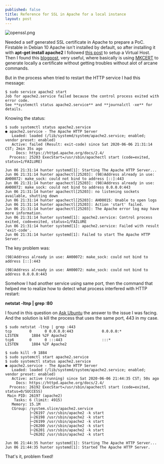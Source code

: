 ```yaml
---
published: false
title: Reference for SSL in Apache for a local instance
layout: post
---
```


![openssl.png]({{site.baseurl}}/images/openssl.png)

Needed a self generated SSL certificate in Apache to prepare a PoC. Firstable in Debian 10 Apache isn't installed by default, so after installing it with **apt-get install apache2** I followed [this post](https://web.archive.org/web/20200607175202/https://www.ostechnix.com/configure-apache-virtual-hosts-ubuntu-part-1) to setup a Virtual Host. Then I found this [blogpost](https://web.archive.org/web/20200606214103/https://kifarunix.com/how-to-create-self-signed-ssl-certificate-with-mkcert-on-ubuntu-18-04/), very useful, where basically is using [MKCERT](https://github.com/FiloSottile/mkcert) to generate locally a certificate without getting troubles without alot of arcane commands.  

But in the process when tried to restart the HTTP service I had this message:

```
$ sudo service apache2 start
Job for apache2.service failed because the control process exited with error code.
See **systemctl status apache2.service** and **journalctl -xe** for details.
```

Knowing the status:
```
$ sudo systemctl status apache2.service 
● apache2.service - The Apache HTTP Server
   Loaded: loaded (/lib/systemd/system/apache2.service; enabled; vendor preset: enabled)
   Active: failed (Result: exit-code) since Sat 2020-06-06 21:31:14 CST; 2min 35s ago
     Docs: https://httpd.apache.org/docs/2.4/
  Process: 25203 ExecStart=/usr/sbin/apachectl start (code=exited, status=1/FAILURE)

Jun 06 21:31:14 hunter systemd[1]: Starting The Apache HTTP Server...
Jun 06 21:31:14 hunter apachectl[25203]: (98)Address already in use: AH00072: make_sock: could not bind to address [::]:443
Jun 06 21:31:14 hunter apachectl[25203]: (98)Address already in use: AH00072: make_sock: could not bind to address 0.0.0.0:443
Jun 06 21:31:14 hunter apachectl[25203]: no listening sockets available, shutting down
Jun 06 21:31:14 hunter apachectl[25203]: AH00015: Unable to open logs
Jun 06 21:31:14 hunter apachectl[25203]: Action 'start' failed.
Jun 06 21:31:14 hunter apachectl[25203]: The Apache error log may have more information.
Jun 06 21:31:14 hunter systemd[1]: apache2.service: Control process exited, code=exited, status=1/FAILURE
Jun 06 21:31:14 hunter systemd[1]: apache2.service: Failed with result 'exit-code'.
Jun 06 21:31:14 hunter systemd[1]: Failed to start The Apache HTTP Server.
```

The key problem was:
```
(98)Address already in use: AH00072: make_sock: could not bind to address [::]:443

(98)Address already in use: AH00072: make_sock: could not bind to address 0.0.0.0:443
```

Somehow I had another service using same port, then the command that helped me to realize how to detect what process interfered with HTTP restart:

**netstat -ltnp | grep :80**

I found in this question on [Ask Ubuntu](https://askubuntu.com/questions/277162/apache-fails-to-start-address-already-in-use-but-not-really) the answer to the issue I was facing. And the solution is kill the process that uses the same port, 443 in my case.

```
$ sudo netstat -ltnp | grep :443
tcp        0      0 0.0.0.0:443             0.0.0.0:*               LISTEN      1884 %2F Apache2   
tcp6       0      0 :::443                  :::*                    LISTEN      1884 %2F Apache2
```

```
$ sudo kill -9 1884
$ sudo systemctl start apache2.service 
$ sudo systemctl status apache2.service 
● apache2.service - The Apache HTTP Server
   Loaded: loaded (/lib/systemd/system/apache2.service; enabled; vendor preset: enabled)
   Active: active (running) since Sat 2020-06-06 21:44:35 CST; 50s ago
     Docs: https://httpd.apache.org/docs/2.4/
  Process: 26192 ExecStart=/usr/sbin/apachectl start (code=exited, status=0/SUCCESS)
 Main PID: 26197 (apache2)
    Tasks: 6 (limit: 4915)
   Memory: 15.1M
   CGroup: /system.slice/apache2.service
           ├─26197 /usr/sbin/apache2 -k start
           ├─26198 /usr/sbin/apache2 -k start
           ├─26199 /usr/sbin/apache2 -k start
           ├─26200 /usr/sbin/apache2 -k start
           ├─26201 /usr/sbin/apache2 -k start
           └─26202 /usr/sbin/apache2 -k start

Jun 06 21:44:35 hunter systemd[1]: Starting The Apache HTTP Server...
Jun 06 21:44:35 hunter systemd[1]: Started The Apache HTTP Server.
```

That's it, problem fixed!

